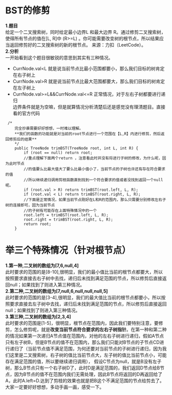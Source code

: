 # BST的修剪  
**1.题目**  
给定一个二叉搜索树，同时给定最小边界L 和最大边界 R。通过修剪二叉搜索树，使得所有节点的值在[L, R]中 (R>=L) 。你可能需要改变树的根节点，所以结果应当返回修剪好的二叉搜索树的新的根节点。
来源：力扣（LeetCode）。  
**2.分析**  
一开始看到这个题目很敏锐的意思到其实有三种情况。  
- CurrNode.val<L 就是说当前节点比最小范围都要小，那么我们目标的树肯定在右子树上  
- CurrNode.val>R 就是说当前节点比最大范围都要大，那么我们目标的树肯定在左子树上  
- CurrNode.val>=L&&CurrNode.val<=R 正常情况，对于左右子树都要进行递归  
边界条件就是为空嘛，但是就算情况分析清楚后还是感觉没有理清题目。直接看的官方代码  
```
 /*
    完全抄袭需要好好想想，一时难以理解。
    **我们的函数的功能就是对当前的root节点进行一个范围在【L,R】内进行修剪，然后返回修剪后的结果**
    */
    public TreeNode trimBST(TreeNode root, int L, int R) {
        if (root == null) return root;
        //重点理解下面两个return ，注意看此时并没有将进行子树的修改，为什么呢，因为此时节点
        //的值要么比最大值大了要么比最小值小了，当前节点的子树也许还有存在符合要求的值
        //所以继续递归调用剪枝函数直到找到一个符合要求的值或者没找到返回一个null呢。
        if (root.val > R) return trimBST(root.left, L, R);
        if (root.val < L) return trimBST(root.right, L, R);
        //下面是正常情况，如果当前节点刚好在L和R的范围内，那么只需要分别修改左右子树的连接即可，因为当前节点
        //的子树有可能存在上面特殊情况中的一个
        root.left = trimBST(root.left, L, R);
        root.right = trimBST(root.right, L, R);
        return root;
    }
```  
# 举三个特殊情况（针对根节点）  
**1.第一种,二叉树的数组为[7,6,null,4]**  
此时要求的范围的是[8-10],很明显，我们的最小值比当前的根节点都要大，所以按照要求直接去右子树中去找，递归后未找到满足范围的节点，所以修剪后直接返回null；如果找到了则进入第三种情况。  
**2.第二种,二叉树的数组为[7,null,6,null,null,null,5]**  
此时要求的范围的是[3-4],很明显，我们的最大值比当前的根节点都要小，所以按照要求直接去左子树中去找，递归后未找到满足范围的节点，所以修剪后直接返回null；如果找到了则进入第三种情况。  
**3.第三种,二叉树的数组为[2,3,4]**  
此时要求的范围是[1-5]，很明显，根节点在范围内，因此我们要特别注意，要修剪，怎么修剪呢，就是**改变当前节点符合要求的左右子树指针**。在第一种和第二种
的情况如果第一次递归A节点值在范围内，对他的左右子树进行递归，假如A节点只有左子树B，但是B节点的值不在范围内，那么我们只能对B节点的子节点CD进行递归了（当前节点值不满足范围，为何还要对当前节点的子树进行递归，因为我们这里是二叉搜索树，右子树的值比当前节点大，左子树的值比当前节点小，可能存在满足范围的值，所以要继续递归调用），
假设C节点为null，就是B没有左子树，那么B节点只有一个右子树D了，此时D是满足范围的，我们返回D节点给B节点，因为B节点的值不在范围内我们无需处理，因此B节点将返回的D再返回给了A，此时A.left=D.达到了剪枝的效果也就是把B这个不满足范围的节点给剪去了。大家一定要好好想想，多动手画一画，感受一下。
